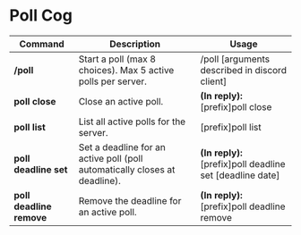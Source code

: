 # Poll Cog

| Command                  | Description                                                                | Usage                                                     |
|--------------------------|----------------------------------------------------------------------------|-----------------------------------------------------------|
| **/poll**                | Start a poll (max 8 choices). Max 5 active polls per server.               | /poll [arguments described in discord client]             |
| **poll close**           | Close an active poll.                                                      | **(In reply):** [prefix]poll close                        |
| **poll list**            | List all active polls for the server.                                      | [prefix]poll list                                         |
| **poll deadline set**    | Set a deadline for an active poll (poll automatically closes at deadline). | **(In reply):** [prefix]poll deadline set [deadline date] |
| **poll deadline remove** | Remove the deadline for an active poll.                                    | **(In reply):** [prefix]poll deadline remove              |
